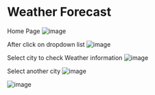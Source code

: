 # Weather Forecast

Home Page
![image](https://github.com/kpate16/Car_Rental/assets/130574523/0ff10cc9-5042-4dba-9ba2-f108e0534190)


After click on dropdown list
![image](https://github.com/kpate16/Car_Rental/assets/130574523/4d07e3fa-6d61-4689-98d4-86c919965ff2)


Select city to check Weather information
![image](https://github.com/kpate16/Car_Rental/assets/130574523/096450a0-a4dc-4267-a8d9-d2a2d3b9b6ea)



Select another city
![image](https://github.com/kpate16/Car_Rental/assets/130574523/81044e15-1623-4eb4-93a5-10203cdce957)


![image](https://github.com/kpate16/Car_Rental/assets/130574523/e4ec21ec-1c1c-4f80-9271-077008dfd951)

